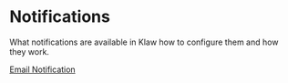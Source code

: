 # Notifications

What notifications are available in Klaw how to configure them and how
they work.

[Email Notification](email-notification.md)
